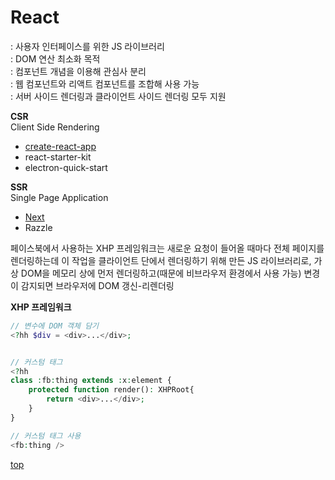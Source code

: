 # React
: 사용자 인터페이스를 위한 JS 라이브러리      
: DOM 연산 최소화 목적        
: 컴포넌트 개념을 이용해 관심사 분리     
: 웹 컴포넌트와 리액트 컴포넌트를 조합해 사용 가능  
: 서버 사이드 렌더링과 클라이언트 사이드 렌더링 모두 지원  


**CSR**   
Client Side Rendering    
- [create-react-app](./create-react-app/)
- react-starter-kit
- electron-quick-start


**SSR**  
Single Page Application    
- [Next](./next/)
- Razzle


페이스북에서 사용하는 XHP 프레임워크는 새로운 요청이 들어올 때마다 전체 페이지를 렌더링하는데 이 작업을 클라이언트 단에서 렌더링하기 위해 만든 JS 라이브러리로, 가상 DOM을 메모리 상에 먼저 렌더링하고(때문에 비브라우저 환경에서 사용 가능) 변경이 감지되면 브라우저에 DOM 갱신-리렌더링

**XHP 프레임워크**
```php
// 변수에 DOM 객체 담기
<?hh $div = <div>...</div>;


// 커스텀 태그
<?hh
class :fb:thing extends :x:element {
    protected function render(): XHPRoot{
        return <div>...</div>;
    }
}

// 커스텀 태그 사용
<fb:thing />
```



[top](#)
